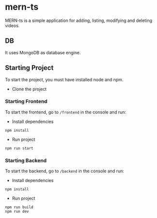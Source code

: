 # mern-ts

MERN-ts is a simple application for adding, listing, modifying and deleting videos.

## DB

It uses MongoDB as database engine.

## Starting Project
To start the project, you must have installed node and npm.

* Clone the project

### Starting Frontend
To start the frontend, go to `/frontend` in the console and run:
* Install dependencies
```
npm install
```
* Run project
```
npm run start
```

### Starting Backend
To start the backend, go to `/backend` in the console and run:
* Install dependencies
```
npm install
```
* Run project
```
npm run build
npm run dev
```
